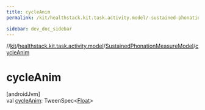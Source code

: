 ```yaml
---
title: cycleAnim
permalink: /kit/healthstack.kit.task.activity.model/-sustained-phonation-measure-model/cycle-anim.html

sidebar: dev_doc_sidebar
---
```

//[kit](../../../kit.html)/[healthstack.kit.task.activity.model](../index.html)/[SustainedPhonationMeasureModel](index.html)/[cycleAnim](cycle-anim.html)



# cycleAnim



[androidJvm]\
val [cycleAnim](cycle-anim.html): TweenSpec&lt;[Float](https://kotlinlang.org/api/latest/jvm/stdlib/kotlin/-float/index.html)&gt;




